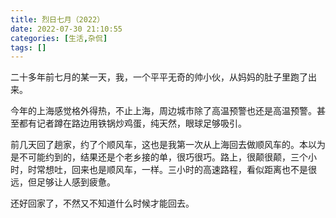 ```yaml
---
title: 烈日七月（2022）
date: 2022-07-30 21:10:55
categories: [生活,杂侃]
tags: []
---
```



二十多年前七月的某一天，我，一个平平无奇的帅小伙，从妈妈的肚子里跑了出来。

今年的上海感觉格外得热，不止上海，周边城市除了高温预警也还是高温预警。甚至都有记者蹲在路边用铁锅炒鸡蛋，纯天然，眼球足够吸引。

前几天回了趟家，约了个顺风车，这也是我第一次从上海回去做顺风车的。本以为是不可能约到的，结果还是个老乡接的单，很巧很巧。路上，很颠很颠，三个小时，时常想吐，回来也是顺风车，一样。三小时的高速路程，看似距离也不是很远，但足够让人感到疲惫。

还好回家了，不然又不知道什么时候才能回去。
